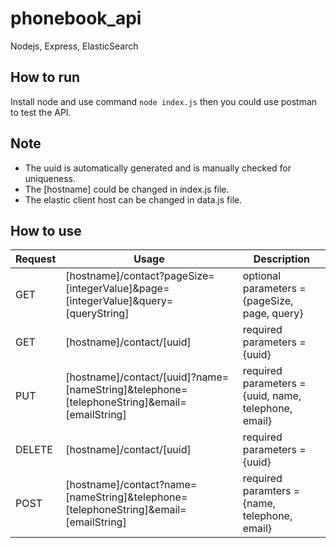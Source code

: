 # phonebook_api
Nodejs, Express, ElasticSearch

## How to run

Install node and use command `node index.js` then you could use postman to test the API. 

## Note

* The uuid is automatically generated and is manually checked for uniqueness. 
* The [hostname] could be changed in index.js file.
* The elastic client host can be changed in data.js file.


## How to use

Request | Usage | Description
--------|-------|-----------
GET | [hostname]/contact?pageSize=[integerValue]&page=[integerValue]&query=[queryString] | optional parameters = {pageSize, page, query}
GET | [hostname]/contact/[uuid] | required parameters = {uuid}
PUT | [hostname]/contact/[uuid]?name=[nameString]&telephone=[telephoneString]&email=[emailString] | required parameters = {uuid, name, telephone, email}
DELETE | [hostname]/contact/[uuid] | required parameters = {uuid}
POST | [hostname]/contact?name=[nameString]&telephone=[telephoneString]&email=[emailString] | required paramters = {name, telephone, email}

